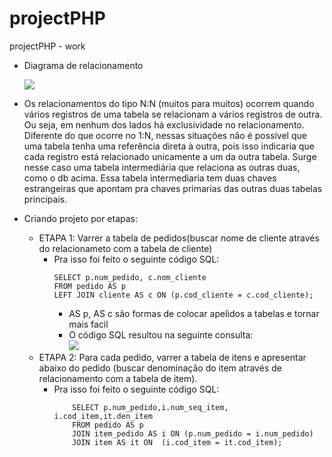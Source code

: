 # projectPHP
projectPHP - work

- Diagrama de relacionamento


  <img src = "https://github.com/Natanssilva/projectPHP/assets/99294586/9c469bf7-f9d4-4b0d-91e8-e252d99057b2"> 

- Os relacionamentos do tipo N:N (muitos para muitos) ocorrem quando vários registros de uma tabela se relacionam a vários registros de outra. Ou seja, em nenhum dos lados há exclusividade no relacionamento.
  Diferente do que ocorre no 1:N, nessas situações não é possível que uma tabela tenha uma referência direta à outra, pois isso indicaria que cada registro está relacionado unicamente a um da outra tabela.
  Surge nesse caso uma tabela intermediária que relaciona as outras duas, como o db acima. Essa tabela intermediaria tem duas chaves estrangeiras que apontam pra chaves primarias das outras duas tabelas principais.

- Criando projeto por etapas:
    - ETAPA 1: Varrer a tabela de pedidos(buscar nome de cliente através do relacionameto com a tabela de cliente)
        - Pra isso foi feito o seguinte código SQL:
          ```
          SELECT p.num_pedido, c.nom_cliente
          FROM pedido AS p
          LEFT JOIN cliente AS c ON (p.cod_cliente = c.cod_cliente);
          ```
          - AS p, AS c são formas de colocar apelidos a tabelas e tornar mais facil
          - O código SQL resultou na seguinte consulta:
               <br>
               <img src  = "https://github.com/Natanssilva/projectPHP/assets/99294586/63ffca80-a25d-47f0-aa29-495851b0ea14">
               <br>
    - ETAPA 2: Para cada pedido, varrer a tabela de itens e apresentar abaixo do pedido (buscar denominação do item através de relacionamento com a tabela de item).
      - Pra isso foi feito o seguinte código SQL:
        ```
            SELECT p.num_pedido,i.num_seq_item, i.cod_item,it.den_item
            FROM pedido AS p 
            JOIN item_pedido AS i ON (p.num_pedido = i.num_pedido)
            JOIN item AS it ON  (i.cod_item = it.cod_item);
        ```
